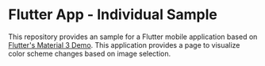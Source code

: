 # Flutter App - Individual Sample

This repository provides an sample for a Flutter mobile application based on [Flutter's Material 3 Demo](https://github.com/flutter/samples/tree/7842a6532e9e5596531098e771968a148f6970a4/material_3_demo). This application provides a page to visualize color scheme changes based on image selection.

